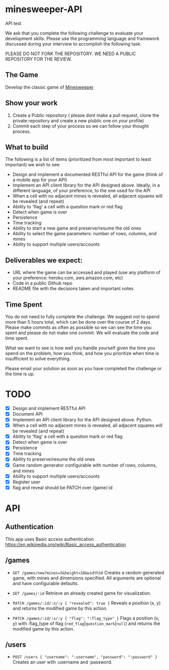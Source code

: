 # minesweeper-API
API test

We ask that you complete the following challenge to evaluate your development skills. Please use the programming language and framework discussed during your interview to accomplish the following task.

PLEASE DO NOT FORK THE REPOSITORY. WE NEED A PUBLIC REPOSITORY FOR THE REVIEW. 

## The Game
Develop the classic game of [Minesweeper](https://en.wikipedia.org/wiki/Minesweeper_(video_game))

## Show your work

1.  Create a Public repository ( please dont make a pull request, clone the private repository and create a new plublic one on your profile)
2.  Commit each step of your process so we can follow your thought process.

## What to build
The following is a list of items (prioritized from most important to least important) we wish to see:
* Design and implement  a documented RESTful API for the game (think of a mobile app for your API)
* Implement an API client library for the API designed above. Ideally, in a different language, of your preference, to the one used for the API
* When a cell with no adjacent mines is revealed, all adjacent squares will be revealed (and repeat)
* Ability to 'flag' a cell with a question mark or red flag
* Detect when game is over
* Persistence
* Time tracking
* Ability to start a new game and preserve/resume the old ones
* Ability to select the game parameters: number of rows, columns, and mines
* Ability to support multiple users/accounts
 
## Deliverables we expect:
* URL where the game can be accessed and played (use any platform of your preference: heroku.com, aws.amazon.com, etc)
* Code in a public Github repo
* README file with the decisions taken and important notes

## Time Spent
You do not need to fully complete the challenge. We suggest not to spend more than 5 hours total, which can be done over the course of 2 days.  Please make commits as often as possible so we can see the time you spent and please do not make one commit.  We will evaluate the code and time spent.
 
What we want to see is how well you handle yourself given the time you spend on the problem, how you think, and how you prioritize when time is insufficient to solve everything.

Please email your solution as soon as you have completed the challenge or the time is up.

# TODO
- [x] Design and implement RESTful API
- [x] Document API
- [x] Implement an API client library for the API designed above. Python.
- [x] When a cell with no adjacent mines is revealed, all adjacent squares will be revealed (and repeat)
- [x] Ability to 'flag' a cell with a question mark or red flag
- [x] Detect when game is over
- [x] Persistence
- [x] Time tracking
- [x] Ability to preserve/resume the old ones
- [x] Game random generator configurable with number of rows, columns, and mines
- [x] Ability to support multiple users/accounts
- [x] Register user
- [x] flag and reveal should be PATCH over /game/:id

# API
## Authentication
This app uses Basic access authentication https://en.wikipedia.org/wiki/Basic_access_authentication

## /games

- `GET /games/new?mines=5&height=10&width10`
Creates a random generated game, with mines and dimensions specified. All arguments are optional and have configurable defaults.

- `GET /games/:id`
Retrieve an already created game for visualization.
 
- `PATCH /games/:id/:x/:y { "revealed": true }`
Reveals a position (x, y) and returns the modified game by this action. 

- `PATCH /games/:id/:x/:y { "flag": ":flag_type" }`
Flags a position (x, y) with :flag_type of flag (`red_flag`|`question_mark`|`null`) and returns the modified game by this action.

## /users

- `POST /users { "username": ":username", "password": ":password" }`
Creates an user with :username and :password.